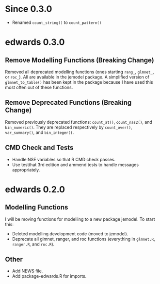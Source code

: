 # Since 0.3.0

* Renamed `count_string()` to `count_pattern()`

# edwards 0.3.0

## Remove Modelling Functions (Breaking Change)

Removed all deprecated modelling functions (ones starting `rang_`, `glmnet_`, or `roc_`). All are
available in the jemodel package. A simplified version of `glmnet_to_table()` has been kept in the package because I have used this most often out of these functions. 

## Remove Deprecated Functions (Breaking Change)

Removed previously deprecated functions: `count_at()`, `count_nas2()`, and `bin_numeric()`. They are replaced respectively by `count_over()`, `var_summary()`, and `bin_integer()`.

## CMD Check and Tests

* Handle NSE variables so that R CMD check passes.
* Use testthat 3rd edition and ammend tests to handle messages appropriately.

# edwards 0.2.0

## Modelling Functions

I will be moving functions for modelling to a new package jemodel. To start this:

* Deleted modelling development code (moved to jemodel).
* Deprecate all glmnet, ranger, and roc functions (everything in `glmnet.R`, `ranger.R`, and `roc.R`).

## Other

* Add NEWS file.
* Add package-edwards.R for imports. 
